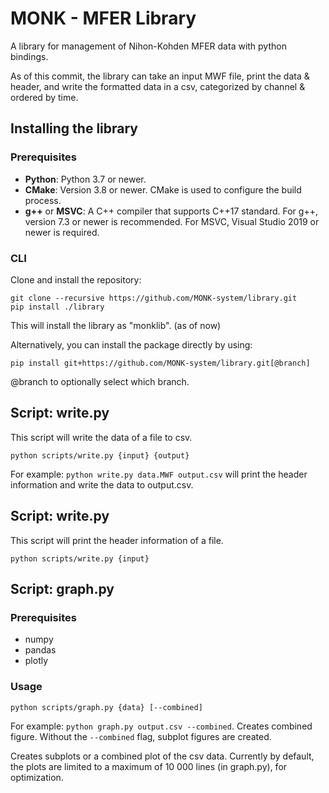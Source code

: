 # MONK - MFER Library

A library for management of Nihon-Kohden MFER data with python bindings.

As of this commit, the library can take an input MWF file, print the data & header, and write the formatted data in a csv, categorized by channel & ordered by time.

## Installing the library

### Prerequisites

- **Python**: Python 3.7 or newer.
- **CMake**: Version 3.8 or newer. CMake is used to configure the build process.
- **g++** or **MSVC**: A C++ compiler that supports C++17 standard. For g++, version 7.3 or newer is recommended. For MSVC, Visual Studio 2019 or newer is required.

### CLI

Clone and install the repository:

```
git clone --recursive https://github.com/MONK-system/library.git
pip install ./library
```

This will install the library as "monklib". (as of now)

Alternatively, you can install the package directly by using:

```
pip install git+https://github.com/MONK-system/library.git[@branch]
```

@branch to optionally select which branch.

## Script: write.py

This script will write the data of a file to csv.

```
python scripts/write.py {input} {output}
```

For example: `python write.py data.MWF output.csv` will print the header information and write the data to output.csv.

## Script: write.py

This script will print the header information of a file.

```
python scripts/write.py {input}
```

## Script: graph.py

### Prerequisites

- numpy
- pandas
- plotly

### Usage

```
python scripts/graph.py {data} [--combined]
```

For example: `python graph.py output.csv --combined`. Creates combined figure. Without the `--combined` flag, subplot figures are created.

Creates subplots or a combined plot of the csv data. Currently by default, the plots are limited to a maximum of 10 000 lines (in graph.py), for optimization.
